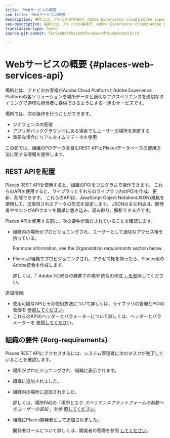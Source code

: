 ```yaml
---
title: 'Webサービスの概要 '
seo-title: 'Webサービスの概要 '
description: 場所とは、アドビのお客様が、Adobe Experience cloudとAdobe Experience Platformの各ソリューションを場所データと適切なエクスペリエンスを適切なタイミングで適切な担当者に適切なエクスペリエンスと共に適切な場所に簡単に提供する一連のサービスです。
seo-description: 場所とは、アドビのお客様が、Adobe Experience cloudとAdobe Experience Platformの各ソリューションを場所データと適切なエクスペリエンスを適切なタイミングで適切な担当者に適切なエクスペリエンスと共に適切な場所に簡単に提供する一連のサービスです。
translation-type: tm+mt
source-git-commit: f6c92bbd4fb21999f5c96ea0df8ede6919d1bc79

---
```



# Webサービスの概要 {#places-web-services-api}

場所とは、アドビのお客様がAdobe Cloud PlatformとAdobe Experience Platformの各ソリューションを場所データと適切なエクスペリエンスを適切なタイミングで適切な担当者に提供できるようにする一連のサービスです。

場所では、次の操作を行うことができます。

* ジオフェンスの管理
* アプリがバックグラウンドにある場合でもユーザーの場所を測定する
* 重要な場合にリアルタイムでデータを使用

この節では、組織のPOIデータを含むREST APIとPlacesデータベースの使用方法に関する情報を提供します。

## REST APIを配置

Places REST APIを使用すると、組織のPOIをプログラムで操作できます。 これらのAPIを使用すると、ライブラリとそれらのライブラリ内のPOIを作成、更新、削除できます。 これらのAPIは、JavaScript Object Notation(JSON)規格を使用して、送受信されるデータの形式を設定します。 JSONの主な利点は、開発者やマシンがAPIクエリを簡単に書き込み、読み取り、解析できる点です。

Places APIを使用する前に、次の要件が満たされていることを確認します。

* 組織内の場所がプロビジョニングされ、ユーザーとして適切なアクセス権を持っている。

   For more information, see the *Organization requirements* section below.

* Placesが組織でプロビジョニングされ、アクセス権を持ったら、Places用のAdobe統合を作成します。

   詳しくは、「 *Adobe I/O統合の概要での場所* 統合の作成 [」を参](/help/places-web-service-api/adobe-i-o-integration.md)照してください。

追加情報:

* 使用可能なAPIとその使用方法について詳しくは、ライブラリの管理とPOIの管理を [参照し](/help/places-web-service-api/api-usage/manage-libraries/manage-libraries.md)[てください](/help/places-web-service-api/api-usage/manage-pois/manage-pois.md)。
* これらのAPIのヘッダーとパラメーターについて詳しくは、ヘッダーとパラメーターを [参照してくださ](/help/places-web-service-api/api-usage/headers-and-parameters.md)い。

## 組織の要件 {#org-requirements}

Places REST APIにアクセスするには、システム管理者に次のタスクが完了していることを確認します。

* 場所がプロビジョニングされ、組織に表示されます。
* 組織に追加されました。
* 組織内の場所に追加されました。

   詳しくは、場所FAQの「場所とエク *スペリエンスプラットフォームの起動へのユーザーの追加* 」を参 [照してください](/help/places-faqs.md)。

* 組織にPlaces開発者として追加されました。

   開発者ロールについて詳しくは、開発者の管理を参照 [してください](https://helpx.adobe.com/enterprise/using/manage-developers.html)。